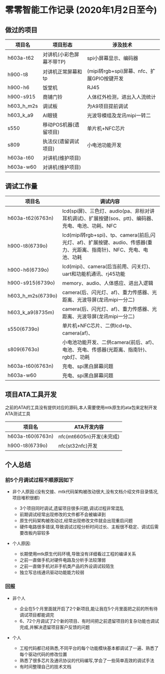 # 零零智能工作记录 (2020年1月2日至今)

## 做过的项目

| 项目名 | 项目形态 | 涉及技术 |
|---|---|---|
|h603a-t62|对讲机(小彩色屏幕不带TP)|spi小屏幕显示、编码器|
|h900-t8|对讲机正常屏幕和tp|(mipi转rgb+spi)屏幕、nfc、扩展GPIO按键开发|
|h900-h6|饭堂机|RJ45|
|h900-s915|商铺门铃|人体红外检测，进出入人流统计|
|h603_h_m2s| 调试板 | 为A9项目提前调试 |
|h603_k_a9|AI眼镜|光波导模组及龙讯mipi一转二|
|s550|移动POS机器(遗留项目)|单片机+NFC芯片|
|s809|执法仪(遗留调试项目)|  小电池功能开发 |
|h603a-t60|对讲机(维护项目)|   |
|h603a-w60|对讲机(维护项目)|   |

## 调试工作量

| 项目名 | 调试内容 |
|---|---|
|h603a-t62(6763n)|lcd(spi屏)、三色灯、audio(pa、非标对讲耳机调试)、扩展按键(sos、ptt)、编码器、充电、电池、功耗、NFC|
|h900-t8(6739o)|lcd(mipi转rgb+spi)、tp、camera(前后,闪光灯、af)、扩展按键、audio、传感器(重力、光距离、指南针)、NFC、充电、电池、功耗|
|h900-h6(6739o)|lcd(mipi)、camera(后当前用、闪关灯)、uart和功能机通讯、rj45功能|
|h900-s915(6739o)|memory、audio、人体感应、进出入逻辑|
|h603_h_m2s(6739o)|camera(后、闪光灯、af)、重力传感器、光距离、光波导屏(龙讯mipi一分二)|
|h603_k_a9(8735m)|camera(后、闪光灯、af)、重力传感器、光距离、光波导屏(龙讯mipi一分二)|
|s550(6739o)|单片机+NFC芯片、二供lcd+tp、camera(af)、|
|s809(6763o)|小电池功能开发、二供camera(前后、af)、电池、充电、传感器(光距离、指南针)、rgb灯、功耗|
|h603a-t60(6763n)|充电、spi黑白屏幕问题|
|h603a-w60|充电、spi黑白屏幕问题|

## 项目ATA工具开发

之前的ATA的工具没有提供对应的源码,本人需要使用mtk原生的ata包来定制开发ATA测试工具

| 项目名 | ATA开发内容 |
|---|---|
|h603a-t60(6763n)|nfc(mt6605n)开发(未完成)|
|h900-t8(6739o)|nfc(st32nfc)开发|

## 个人总结

<!-- 企业不重视管理、技术人员流失快,做过的项目找不到人、没有文档交接、新进员工扛不住就离职,部门每个岗位都一个人,也无管理可言 -->

### 前5个月调试过程不顺原因如下

- 非个人原因:(没有交接、mtk代码架构被改动很大,没有文档介绍文件目录情况,项目堆积很都)
  - 3个项目同时调试,遗留项目很多问题,调试过程非常混乱
  - 前期调试经常出现修改的文件都不会被编译到
  - 原生代码架构被改动过,经常出现修改文件就会出现重启问题
  - 硬件电路很多错误,导致调试过程分析时间过长、主板很不稳定、调试后需要改板内容较多

- 个人原因:
  - 长期使用mtk原生代码环境,导致没有详细看过工程的编译关系
  - 之前一直做手机对硬件电路及分析手法较薄弱
  - 之前一直做手机对非手机类产品的外设调试较陌生
  - 独立写总线通讯驱动功能能力较弱

### 回报

- 非个人
  - 企业在5个月里面就开启了2个新项目,能让我在5个月里面把之前的所有待调试项目都能调完
  - 6、72个月调试了2个新的项目、有时间把之前遗留项目的复杂功能也调试完成,并解决遗留项目客户反馈的问题

- 个人
  - 工程代码都已经熟悉,不同平台的每个功能模块基本都调试了一遍、熟悉了每个驱动代码的修改位置
  - 熟悉了很多芯片及通讯协议的代码编写,学会了一些简单高效的调试手法
  - 有时间整理自己的技术文档
